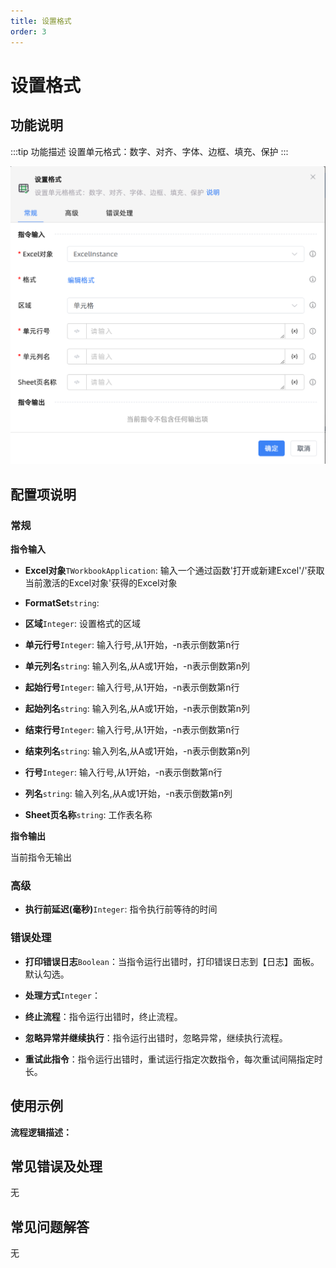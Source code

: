 ```yaml
---
title: 设置格式
order: 3
---
```


# 设置格式

## 功能说明

:::tip 功能描述
设置单元格式：数字、对齐、字体、边框、填充、保护
:::

![设置格式](../../../../assets/设置格式_command.png)

## 配置项说明

### 常规

**指令输入**

- **Excel对象**`TWorkbookApplication`: 输入一个通过函数'打开或新建Excel'/'获取当前激活的Excel对象'获得的Excel对象

- **FormatSet**`string`: 

- **区域**`Integer`: 设置格式的区域

- **单元行号**`Integer`: 输入行号,从1开始，-n表示倒数第n行

- **单元列名**`string`: 输入列名,从A或1开始，-n表示倒数第n列

- **起始行号**`Integer`: 输入行号,从1开始，-n表示倒数第n行

- **起始列名**`string`: 输入列名,从A或1开始，-n表示倒数第n列

- **结束行号**`Integer`: 输入行号,从1开始，-n表示倒数第n行

- **结束列名**`string`: 输入列名,从A或1开始，-n表示倒数第n列

- **行号**`Integer`: 输入行号,从1开始，-n表示倒数第n行

- **列名**`string`: 输入列名,从A或1开始，-n表示倒数第n列

- **Sheet页名称**`string`: 工作表名称


**指令输出**

当前指令无输出

### 高级

- **执行前延迟(毫秒)**`Integer`: 指令执行前等待的时间

### 错误处理

- **打印错误日志**`Boolean`：当指令运行出错时，打印错误日志到【日志】面板。默认勾选。

- **处理方式**`Integer`：

 - **终止流程**：指令运行出错时，终止流程。

 - **忽略异常并继续执行**：指令运行出错时，忽略异常，继续执行流程。

 - **重试此指令**：指令运行出错时，重试运行指定次数指令，每次重试间隔指定时长。

## 使用示例

**流程逻辑描述：** 

## 常见错误及处理

无

## 常见问题解答

无

